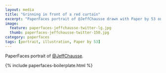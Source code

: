 ```yaml
---
layout: media
title: "Grinning in front of a red curtain"
excerpt: "PaperFaces portrait of @JeffChausse drawn with Paper by 53 on an iPad."
image: 
  feature: paperfaces-jeffchausse-twitter-lg.jpg
  thumb: paperfaces-jeffchausse-twitter-150.jpg
category: paperfaces
tags: [portrait, illustration, Paper by 53]
---
```


PaperFaces portrait of [@JeffChausse](http://twitter.com/JeffChausse).

{% include paperfaces-boilerplate.html %}